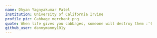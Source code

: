 ```yaml
---
name: Dhyan Yagnyakumar Patel
institution: University of California Irvine
profile_pic: Cabbage_merchant.png
quote: When life gives you cabbages, someone will destroy them :'(
github_user: dannymanny101y
---
```


